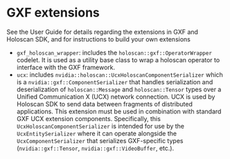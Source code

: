 # GXF extensions

See the User Guide for details regarding the extensions in GXF and Holoscan SDK, and for instructions to build your own extensions

- `gxf_holoscan_wrapper`: includes the `holoscan::gxf::OperatorWrapper` codelet. It is used as a utility base class to wrap a holoscan operator to interface with the GXF framework.
- `ucx`: includes `nvidia::holoscan::UcxHoloscanComponentSerializer` which is a `nvidia::gxf::ComponentSerializer` that handles serialization and deserialization of `holoscan::Message` and `holoscan::Tensor` types over a Unified Communication X (UCX) network connection. UCX is used by Holoscan SDK to send data between fragments of distributed applications. This extension must be used in combination with standard GXF UCX extension components. Specifically, this `UcxHoloscanComponentSerializer` is intended for use by the `UcxEntitySerializer` where it can operate alongside the `UcxComponentSerializer` that serializes GXF-specific types (`nvidia::gxf::Tensor`, `nvidia::gxf::VideoBuffer`, etc.).
